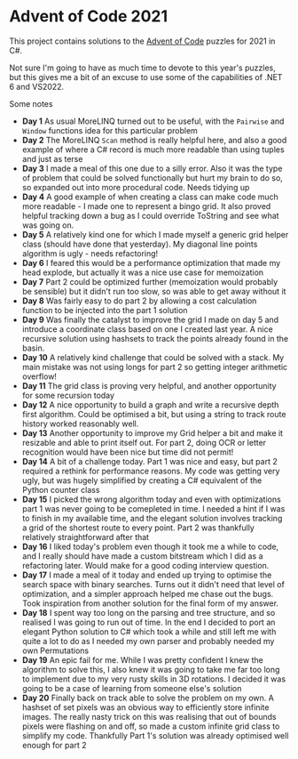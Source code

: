 # Advent of Code 2021

This project contains solutions to the [Advent of Code](https://adventofcode.com/) puzzles for 2021 in C#.

Not sure I'm going to have as much time to devote to this year's puzzles, but this gives me a bit of an excuse to use some of the capabilities of .NET 6 and VS2022.

Some notes

- **Day 1** As usual MoreLINQ turned out to be useful, with the `Pairwise` and `Window` functions idea for this particular problem
- **Day 2** The MoreLINQ `Scan` method is really helpful here, and also a good example of where a C# record is much more readable than using tuples and just as terse
- **Day 3** I made a meal of this one due to a silly error. Also it was the type of problem that could be solved functionally but hurt my brain to do so, so expanded out into more procedural code. Needs tidying up
- **Day 4** A good example of when creating a class can make code much more readable - I made one to represent a bingo grid. It also proved helpful tracking down a bug as I could override ToString and see what was going on.
- **Day 5** A relatively kind one for which I made myself a generic grid helper class (should have done that yesterday). My diagonal line points algorithm is ugly - needs refactoring!
- **Day 6** I feared this would be a performance optimization that made my head explode, but actually it was a nice use case for memoization
- **Day 7** Part 2 could be optimized further (memoization would probably be sensible) but it didn't run too slow, so was able to get away without it
- **Day 8** Was fairly easy to do part 2 by allowing a cost calculation function to be injected into the part 1 solution
- **Day 9** Was finally the catalyst to improve the grid I made on day 5 and introduce a coordinate class based on one I created last year. A nice recursive solution using hashsets to track the points already found in the basin.
- **Day 10** A relatively kind challenge that could be solved with a stack. My main mistake was not using longs for part 2 so getting integer arithmetic overflow!
- **Day 11** The grid class is proving very helpful, and another opportunity for some recursion today
- **Day 12** A nice opportunity to build a graph and write a recursive depth first algorithm. Could be optimised a bit, but using a string to track route history worked reasonably well.
- **Day 13** Another opportunity to improve my Grid helper a bit and make it resizable and able to print itself out. For part 2, doing OCR or letter recognition would have been nice but time did not permit!
- **Day 14** A bit of a challenge today. Part 1 was nice and easy, but part 2 required a rethink for performance reasons. My code was getting very ugly, but was hugely simplified by creating a C# equivalent of the Python counter class
- **Day 15** I picked the wrong algorithm today and even with optimizations part 1 was never going to be comepleted in time. I needed a hint if I was to finish in my available time, and the elegant solution involves tracking a grid of the shortest route to every point. Part 2 was thankfully relatively straightforward after that
- **Day 16** I liked today's problem even though it took me a while to code, and I really should have made a custom bitstream which I did as a refactoring later. Would make for a good coding interview question.
- **Day 17** I made a meal of it today and ended up trying to optimise the search space with binary searches. Turns out it didn't need that level of optimization, and a simpler approach helped me chase out the bugs. Took inspiration from another solution for the final form of my answer.
- **Day 18** I spent way too long on the parsing and tree structure, and so realised I was going to run out of time. In the end I decided to port an elegant Python solution to C# which took a while and still left me with quite a lot to do as I needed my own parser and probably needed my own Permutations
- **Day 19** An epic fail for me. While I was pretty confident I knew the algorithm to solve this, I also knew it was going to take me far too long to implement due to my very rusty skills in 3D rotations. I decided it was going to be a case of learning from someone else's solution
- **Day 20** Finally back on track able to solve the problem on my own. A hashset of set pixels was an obvious way to efficiently store infinite images. The really nasty trick on this was realising that out of bounds pixels were flashing on and off, so made a custom infinite grid class to simplify my code. Thankfully Part 1's solution was already optimised well enough for part 2